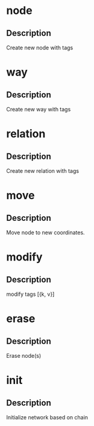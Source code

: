 <h1 class="contract">node</h1>

## Description

Create new node with tags

<h1 class="contract">way</h1>

## Description

Create new way with tags

<h1 class="contract">relation</h1>

## Description

Create new relation with tags

<h1 class="contract">move</h1>

## Description

Move node to new coordinates.

<h1 class="contract">modify</h1>

## Description

modify tags [{k, v}]

<h1 class="contract">erase</h1>

## Description

Erase node(s)

<h1 class="contract">init</h1>

## Description

Initialize network based on chain

